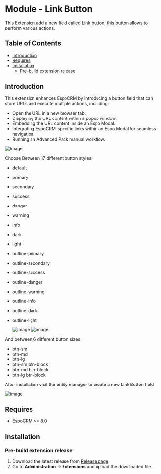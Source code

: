 # Module - Link Button
This Extension add a new field called Link button, this button allows to perform various actions.

## Table of Contents

* [Introduction](#introduction)
* [Requires](#requires)
* [Installation](#installation)
    * [Pre-build extension release](#pre-build-extension-release)

## Introduction

This extension enhances EspoCRM by introducing a button field that can store URLs and execute multiple actions, including:

- Open the URL in a new browser tab.
- Displaying the URL content within a popup window.
- Embedding the URL content inside an Espo Modal.
- Integrating EspoCRM-specific links within an Espo Modal for seamless navigation.
- Running an Advanced Pack manual workflow.

![image](https://github.com/Kharg/link-button/assets/32223252/299269b0-a24c-4f50-90f7-5408430584d8)


Choose Between 17 different button styles:
- default
- primary
- secondary
- success
- danger
- warning
- info
- dark
- light
- outline-primary
- outline-secondary
- outline-success
- outline-danger
- outline-warning
- outline-info
- outline-dark
- outline-light

  ![image](https://github.com/Kharg/link-button/assets/32223252/af29939c-fc65-4e42-9bec-01af545050bf)
  ![image](https://github.com/Kharg/link-button/assets/32223252/aa57a77c-5b01-4699-a2e9-620d5d94062b)



And between 6 different button sizes:
- btn-sm
- btn-md
- btn-lg
- btn-sm btn-block
- btn-md btn-block
- btn-lg btn-block

After installation visit the entity manager to create a new Link Button field

![image](https://github.com/Kharg/link-button/assets/32223252/e13654bf-ce77-487c-9a64-6600f6ac7f04)



## Requires

- EspoCRM >= 8.0


## Installation

### Pre-build extension release

1. Download the latest release from [Release page](https://github.com/Kharg/link-button/releases/latest).
2. Go to **Administration** -> **Extensions** and upload the downloaded file.
